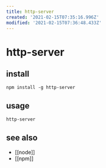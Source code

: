 ```yaml
---
title: http-server
created: '2021-02-15T07:35:16.996Z'
modified: '2021-02-15T07:36:48.433Z'
---
```


# http-server

## install
`npm install -g http-server`

## usage
```sh
http-server
```

## see also
- [[node]]
- [[npm]]
